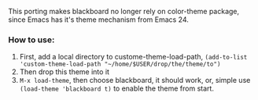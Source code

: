 This porting makes blackboard no longer rely on color-theme package, 
since Emacs has it's theme mechanism from Emacs 24.

### How to use:
1. First, add a local directory to custome-theme-load-path,
   `(add-to-list 'custom-theme-load-path "~/home/$USER/drop/the/theme/to")`
2. Then drop this theme into it
3. `M-x load-theme`, then choose blackboard, it should work, or, simple use `(load-theme 'blackboard t)` to enable the theme from start.
